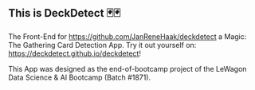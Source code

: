 ## This is DeckDetect 🃏🃏

The Front-End for https://github.com/JanReneHaak/deckdetect a Magic: The Gathering Card Detection App. Try it out yourself on: https://deckdetect.github.io/deckdetect!

This App was designed as the end-of-bootcamp project of the LeWagon Data Science & AI Bootcamp (Batch #1871).
